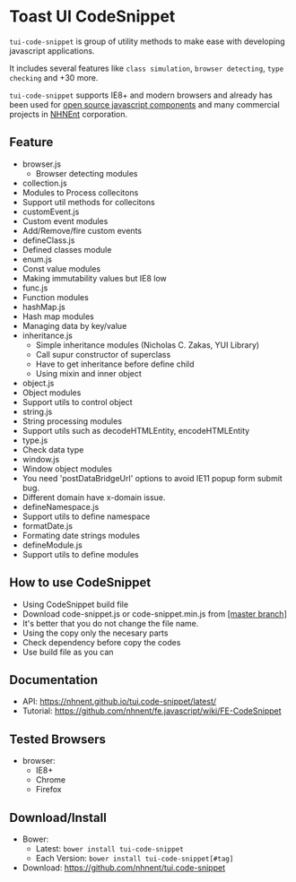 Toast UI CodeSnippet
======================

`tui-code-snippet` is group of utility methods to make ease with developing javascript applications.

It includes several features like `class simulation`, `browser detecting`, `type checking` and +30 more.

`tui-code-snippet` supports IE8+ and modern browsers and already has been used for [open source javascript components](http://github.com/nhnent/) and many commercial projects in [NHNEnt](http://www.nhnent.com/en/index.nhn) corporation.

## Feature
* browser.js
  * Browser detecting modules
* collection.js
 * Modules to Process collecitons
 * Support util methods for collecitons
* customEvent.js
 * Custom event modules
 * Add/Remove/fire custom events
* defineClass.js
 * Defined classes module
* enum.js
 * Const value modules
 * Making immutability values but IE8 low
* func.js
 * Function modules
* hashMap.js
 * Hash map modules
 * Managing data by key/value
* inheritance.js
  * Simple inheritance modules (Nicholas C. Zakas, YUI Library)
  * Call supur constructor of superclass
  * Have to get inheritance before define child
  * Using mixin and inner object
* object.js
 * Object modules
 * Support utils to control object
* string.js
 * String processing modules
 * Support utils such as decodeHTMLEntity, encodeHTMLEntity
* type.js
 * Check data type
* window.js
 * Window object modules
 * You need 'postDataBridgeUrl' options to avoid IE11 popup form submit bug.
 * Different domain have x-domain issue.
* defineNamespace.js
 * Support utils to define namespace
* formatDate.js
 * Formating date strings modules
* defineModule.js
 * Support utils to define modules

## How to use CodeSnippet
* Using CodeSnippet build file
 * Download code-snippet.js or code-snippet.min.js from [[master branch]](https://github.com/nhnent/tui.code-snippet)
 * It's better that you do not change the file name.
* Using the copy only the necesary parts
 * Check dependency before copy the codes
 * Use build file as you can

## Documentation
* API: https://nhnent.github.io/tui.code-snippet/latest/
* Tutorial: https://github.com/nhnent/fe.javascript/wiki/FE-CodeSnippet

## Tested Browsers
* browser:
   * IE8+
   * Chrome
   * Firefox

## Download/Install
* Bower:
   * Latest: `bower install tui-code-snippet`
   * Each Version: `bower install tui-code-snippet[#tag]`
* Download: https://github.com/nhnent/tui.code-snippet
